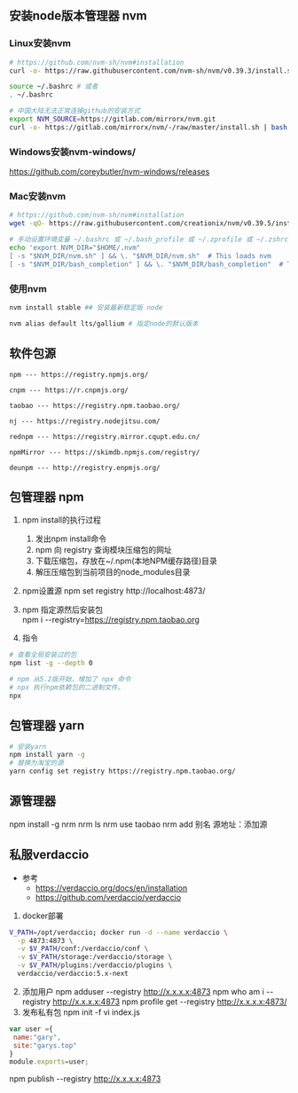 ## 安装node版本管理器 nvm
### Linux安装nvm
```bash
# https://github.com/nvm-sh/nvm#installation
curl -o- https://raw.githubusercontent.com/nvm-sh/nvm/v0.39.3/install.sh | bash

source ~/.bashrc # 或者 
. ~/.bashrc
```

```bash
# 中国大陆无法正常连接github的安装方式
export NVM_SOURCE=https://gitlab.com/mirrorx/nvm.git
curl -o- https://gitlab.com/mirrorx/nvm/-/raw/master/install.sh | bash
```

### Windows安装nvm-windows/
https://github.com/coreybutler/nvm-windows/releases

### Mac安装nvm
```bash
# https://github.com/nvm-sh/nvm#installation
wget -qO- https://raw.githubusercontent.com/creationix/nvm/v0.39.5/install.sh | bash

# 手动设置环境变量 ~/.bashrc 或 ~/.bash_profile 或 ~/.zprofile 或 ~/.zshrc 或 ~/.profile
echo 'export NVM_DIR="$HOME/.nvm"
[ -s "$NVM_DIR/nvm.sh" ] && \. "$NVM_DIR/nvm.sh"  # This loads nvm
[ -s "$NVM_DIR/bash_completion" ] && \. "$NVM_DIR/bash_completion"  # This loads nvm bash_completion' >> ~/.zshrc
```

### 使用nvm
```bash 
nvm install stable ## 安装最新稳定版 node

nvm alias default lts/gallium # 指定node的默认版本
```

## 软件包源
```
npm --- https://registry.npmjs.org/

cnpm --- https://r.cnpmjs.org/

taobao --- https://registry.npm.taobao.org/

nj --- https://registry.nodejitsu.com/

rednpm --- https://registry.mirror.cqupt.edu.cn/

npmMirror --- https://skimdb.npmjs.com/registry/

deunpm --- http://registry.enpmjs.org/
```

## 包管理器 npm
1. npm install的执行过程
    1. 发出npm install命令
    2. npm 向 registry 查询模块压缩包的网址
    3. 下载压缩包，存放在~/.npm(本地NPM缓存路径)目录
    4. 解压压缩包到当前项目的node_modules目录

2. npm设置源
npm set registry http://localhost:4873/
3. npm 指定源然后安装包  
npm i --registry=https://registry.npm.taobao.org 

3. 指令
```bash
# 查看全局安装过的包
npm list -g --depth 0

# npm 从5.2版开始，增加了 npx 命令
# npx 执行npm依赖包的二进制文件。
npx
```

## 包管理器 yarn
```bash
# 安装yarn
npm install yarn -g
# 替换为淘宝的源
yarn config set registry https://registry.npm.taobao.org/
```

## 源管理器
npm install -g nrm
nrm ls
nrm use taobao
nrm add 别名 源地址：添加源

## 私服verdaccio
- 参考
    - https://verdaccio.org/docs/en/installation
    - https://github.com/verdaccio/verdaccio
1. docker部署
```bash
V_PATH=/opt/verdaccio; docker run -d --name verdaccio \
  -p 4873:4873 \
  -v $V_PATH/conf:/verdaccio/conf \
  -v $V_PATH/storage:/verdaccio/storage \
  -v $V_PATH/plugins:/verdaccio/plugins \
  verdaccio/verdaccio:5.x-next
```
2. 添加用户
npm adduser --registry http://x.x.x.x:4873
npm who am i --registry http://x.x.x.x:4873
npm profile get --registry http://x.x.x.x:4873/
3. 发布私有包
npm init -f 
vi index.js
```js
var user ={
 name:"gary",
 site:"garys.top"
}
module.exports=user;
```
npm publish --registry http://x.x.x.x:4873
